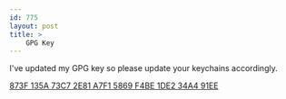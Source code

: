 ```yaml
---
id: 775
layout: post
title: >
    GPG Key
---
```


I've updated my GPG key so please update your keychains accordingly.

<a href="http://blog.socklabs.com/wp-content/873F135A73C72E81A7F15869F4BE1DE234A491EE.gpgkey">873F 135A 73C7 2E81 A7F1  5869 F4BE 1DE2 34A4 91EE</a>


